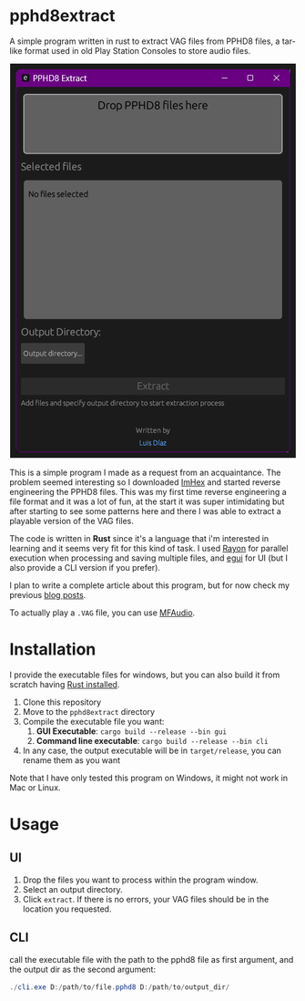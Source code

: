 # pphd8extract
A simple program written in rust to extract VAG files from PPHD8 files, a tar-like format used in old Play Station Consoles to store audio files.
<p align="center">
 <img src="https://github.com/LDiazN/pphd8extract/raw/main/img/pphd8extract.jpg" alt="Watch the gameplay video in YouTube" border="10" />
</p>

This is a simple program I made as a request from an acquaintance. The problem seemed interesting so I downloaded [ImHex](https://github.com/WerWolv/ImHex) and started reverse engineering the PPHD8 files. This was my first time reverse engineering a file format and it was a lot of fun, at the start it was super intimidating but after starting to see some patterns here and there I was able to extract a playable version of the VAG files. 

The code is written in **Rust** since it's a language that i'm interested in learning and it seems very fit for this kind of task. I used [Rayon](https://crates.io/crates/rayon) for parallel execution when processing and saving multiple files, and [egui](https://github.com/emilk/egui) for UI (but I also provide a CLI version if you prefer). 

I plan to write a complete article about this program, but for now check my previous [blog posts](https://ldiazn.github.io/blog).

To actually play a `.VAG` file, you can use [MFAudio](https://www.zophar.net/utilities/ps2util/mfaudio-1-1.html).

# Installation

I provide the executable files for windows, but you can also build it from scratch having [Rust installed](https://www.rust-lang.org/tools/install).

1. Clone this repository
2. Move to the `pphd8extract` directory
3. Compile the executable file you want:
   1. **GUI Executable**: `cargo build --release --bin gui`
   2. **Command line executable**: `cargo build --release --bin cli`
4. In any case, the output executable will be in `target/release`, you can rename them as you want

Note that I have only tested this program on Windows, it might not work in Mac or Linux.

# Usage
## UI
1. Drop the files you want to process within the program window.
2. Select an output directory.
3. Click `extract`. If there is no errors, your VAG files should be in the location you requested.

## CLI
call the executable file with the path to the pphd8 file as first argument, and the output dir as the second argument:

```powershell
./cli.exe D:/path/to/file.pphd8 D:/path/to/output_dir/
```

